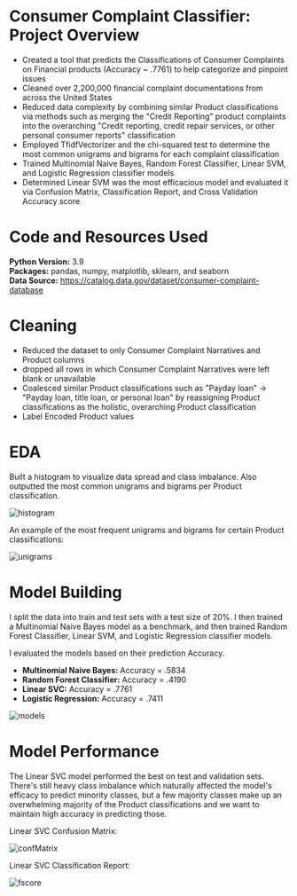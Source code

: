 # Consumer Complaint Classifier: Project Overview
*   Created a tool that predicts the Classifications of Consumer Complaints on Financial products (Accuracy ~ .7761) to help categorize and pinpoint issues
*   Cleaned over 2,200,000 financial complaint documentations from across the United States
*   Reduced data complexity by combining similar Product classifications via methods such as merging the "Credit Reporting" product complaints into the overarching "Credit reporting, credit repair services, or other personal consumer reports" classification
*   Employed TfidfVectorizer and the chi-squared test to determine the most common unigrams and bigrams for each complaint classification
*   Trained Multinomial Naive Bayes, Random Forest Classifier, Linear SVM, and Logistic Regression classifier models
*   Determined Linear SVM was the most efficacious model and evaluated it via Confusion Matrix, Classification Report, and Cross Validation Accuracy score

# Code and Resources Used
**Python Version:** 3.9\
**Packages:**   pandas, numpy, matplotlib, sklearn, and seaborn\
**Data Source:**  https://catalog.data.gov/dataset/consumer-complaint-database

# Cleaning
*   Reduced the dataset to only Consumer Complaint Narratives and Product columns
*   dropped all rows in which Consumer Complaint Narratives were left blank or unavailable
*   Coalesced similar Product classifications such as "Payday loan" &rarr; "Payday loan, title loan, or personal loan" by reassigning Product classifications as the holistic, overarching Product classification
*   Label Encoded Product values

# EDA
Built a histogram to visualize data spread and class imbalance. Also outputted the most common unigrams and bigrams per Product classification.

![histogram](https://user-images.githubusercontent.com/72672768/136120792-0b315453-3107-4c02-bd29-08eb9b57bbb9.png)

An example of the most frequent unigrams and bigrams for certain Product classifications:

![unigrams](https://user-images.githubusercontent.com/72672768/136121009-addcc510-fe77-420d-99e7-d46a03425c24.png)

# Model Building
I split the data into train and test sets with a test size of 20%. I then trained a Multinomial Naive Bayes model as a benchmark, and then trained Random Forest Classifier, Linear SVM, and Logistic Regression classifier models.

I evaluated the models based on their prediction Accuracy.   
*   **Multinomial Naive Bayes:** Accuracy = .5834
*   **Random Forest Classifier:** Accuracy = .4190
*   **Linear SVC:** Accuracy = .7761
*   **Logistic Regression:** Accuracy = .7411

![models](https://user-images.githubusercontent.com/72672768/136146062-aa268986-8960-45d3-b020-bdd6573d6a20.png)

# Model Performance
The Linear SVC model performed the best on test and validation sets. There's still heavy class imbalance which naturally affected the model's efficacy to predict minority classes, but a few majority classes make up an overwhelming majority of the Product classifications and we want to maintain high accuracy in predicting those.

Linear SVC Confusion Matrix:

![confMatrix](https://user-images.githubusercontent.com/72672768/136146324-16f733e6-3d74-436b-a186-c50c563d8dd4.png)

Linear SVC Classification Report:

![fscore](https://user-images.githubusercontent.com/72672768/136146391-ef2a85ef-925a-4203-90e9-3dcd439c044b.png)
